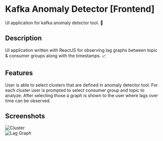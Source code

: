# Kafka Anomaly Detector [Frontend]

UI application for kafka anomaly detector tool. :sparkler:

## Description
UI application written with ReactJS for observing lag graphs between topic & consumer groups along with the timestamps. :chart_with_upwards_trend:

## Features
User is able to select clusters that are defined in anomaly detector tool. For each cluster user is prompted to select consumer group and topic to analyze. After selecting those a graph is shown to the user where lags over time can be observed.

## Screenshots
![Cluster](https://i.imgur.com/0vQMxKr.png)  
![Lag Graph](https://i.imgur.com/pYLEZAt.png)
